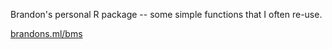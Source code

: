 Brandon's personal R package -- some simple functions that I often re-use.

[brandons.ml/bms](brandons.ml/bms)
